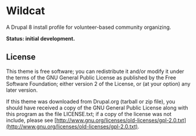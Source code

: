# Wildcat

A Drupal 8 install profile for volunteer-based community organizing.

**Status: initial development.**

## License

This theme is free software; you can redistribute it and/or modify it under the
terms of the GNU General Public License as published by the Free Software
Foundation; either version 2 of the License, or (at your option) any later
version.

If this theme was downloaded from Drupal.org (tarball or zip file), you should
have received a copy of the GNU General Public License along with this program
as the file LICENSE.txt; if a copy of the license was not include, please see
[http://www.gnu.org/licenses/old-licenses/gpl-2.0.txt](http://www.gnu.org/licenses/old-licenses/gpl-2.0.txt).
